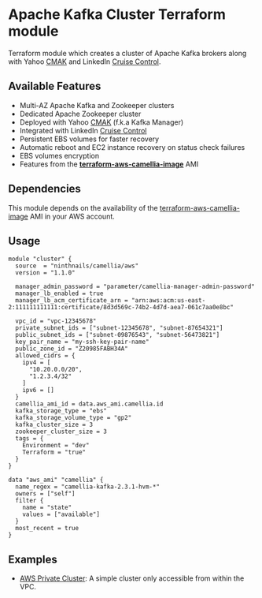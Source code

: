 # Apache Kafka Cluster Terraform module

Terraform module which creates a cluster of Apache Kafka brokers along with 
Yahoo [CMAK](https://github.com/yahoo/CMAK) and LinkedIn [Cruise Control](https://github.com/linkedin/cruise-control).

## Available Features
* Multi-AZ Apache Kafka and Zookeeper clusters
* Dedicated Apache Zookeeper cluster
* Deployed with Yahoo [CMAK](https://github.com/yahoo/CMAK) (f.k.a Kafka Manager)
* Integrated with LinkedIn [Cruise Control](https://github.com/linkedin/cruise-control)
* Persistent EBS volumes for faster recovery
* Automatic reboot and EC2 instance recovery on status check failures
* EBS volumes encryption
* Features from the **[terraform-aws-camellia-image](https://github.com/ninthnails/terraform-aws-camellia-image)** AMI

## Dependencies
This module depends on the availability of the 
[terraform-aws-camellia-image](https://github.com/ninthnails/terraform-aws-camellia-image) AMI in your AWS account.

## Usage
```hcl
module "cluster" {
  source  = "ninthnails/camellia/aws"
  version = "1.1.0"

  manager_admin_password = "parameter/camellia-manager-admin-password"
  manager_lb_enabled = true
  manager_lb_acm_certificate_arn = "arn:aws:acm:us-east-2:111111111111:certificate/8d3d569c-74b2-4d7d-aea7-061c7aa0e8bc"

  vpc_id = "vpc-12345678"
  private_subnet_ids = ["subnet-12345678", "subnet-87654321"]
  public_subnet_ids = ["subnet-09876543", "subnet-56473821"]
  key_pair_name = "my-ssh-key-pair-name"
  public_zone_id = "Z20985FABH34A"
  allowed_cidrs = {
    ipv4 = [
      "10.20.0.0/20",
      "1.2.3.4/32"
    ]
    ipv6 = []
  }
  camellia_ami_id = data.aws_ami.camellia.id
  kafka_storage_type = "ebs"
  kafka_storage_volume_type = "gp2"
  kafka_cluster_size = 3
  zookeeper_cluster_size = 3
  tags = {
    Environment = "dev"
    Terraform = "true"
  }
}

data "aws_ami" "camellia" {
  name_regex = "camellia-kafka-2.3.1-hvm-*"
  owners = ["self"]
  filter {
    name = "state"
    values = ["available"]
  }
  most_recent = true
}
```

## Examples
* [AWS Private Cluster](examples/aws-private-cluster): A simple cluster only accessible from within the VPC.
 

